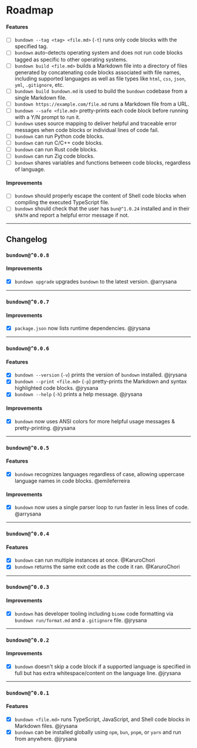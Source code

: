 # Roadmap

#### Features

- [ ] `bundown --tag <tag> <file.md>` (`-t`) runs only code blocks with the specified tag.
- [ ] `bundown` auto-detects operating system and does not run code blocks tagged as specific to other operating systems.
- [ ] `bundown build <file.md>` builds a Markdown file into a directory of files generated by concatenating code blocks associated with file names, including supported languages as well as file types like `html`, `css`, `json`, `yml`, `.gitignore`, etc.
- [ ] `bundown build bundown.md` is used to build the `bundown` codebase from a single Markdown file.
- [ ] `bundown https://example.com/file.md` runs a Markdown file from a URL.
- [ ] `bundown --safe <file.md>` pretty-prints each code block before running with a Y/N prompt to run it.
- [ ] `bundown` uses source mapping to deliver helpful and traceable error messages when code blocks or individual lines of code fail.
- [ ] `bundown` can run Python code blocks.
- [ ] `bundown` can run C/C++ code blocks.
- [ ] `bundown` can run Rust code blocks.
- [ ] `bundown` can run Zig code blocks.
- [ ] `bundown` shares variables and functions between code blocks, regardless of language.

#### Improvements

- [ ] `bundown` should properly escape the content of Shell code blocks when compiling the executed TypeScript file.
- [ ] `bundown` should check that the user has `bun@^1.0.24` installed and in their `$PATH` and report a helpful error message if not.

---

## Changelog

### `bundown@^0.0.8`

#### Improvements

- [x] `bundown upgrade` upgrades `bundown` to the latest version. @arrysana

---

### `bundown@^0.0.7`

#### Improvements

- [x] `package.json` now lists runtime dependencies. @jrysana

---

### `bundown@^0.0.6`

#### Features

- [x] `bundown --version` (`-v`) prints the version of `bundown` installed. @jrysana
- [x] `bundown --print <file.md>` (`-p`) pretty-prints the Markdown and syntax highlighted code blocks. @jrysana
- [x] `bundown --help` (`-h`) prints a help message. @jrysana

#### Improvements

- [x] `bundown` now uses ANSI colors for more helpful usage messages & pretty-printing. @jrysana

---

### `bundown@^0.0.5`

#### Features

- [x] `bundown` recognizes languages regardless of case, allowing uppercase language names in code blocks. @emileferreira

#### Improvements

- [x] `bundown` now uses a single parser loop to run faster in less lines of code. @arrysana

---

### `bundown@^0.0.4`

#### Features

- [x] `bundown` can run multiple instances at once. @KaruroChori
- [x] `bundown` returns the same exit code as the code it ran. @KaruroChori

---

### `bundown@^0.0.3`

#### Improvements

- [x] `bundown` has developer tooling including `biome` code formatting via `bundown run/format.md` and a `.gitignore` file. @jrysana

---

### `bundown@^0.0.2`

#### Improvements

- [x] `bundown` doesn't skip a code block if a supported language is specified in full but has extra whitespace/content on the language line. @jrysana

---

### `bundown@^0.0.1`

#### Features

- [x] `bundown <file.md>` runs TypeScript, JavaScript, and Shell code blocks in Markdown files. @jrysana
- [x] `bundown` can be installed globally using `npm`, `bun`, `pnpm`, or `yarn` and run from anywhere. @jrysana
